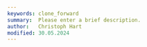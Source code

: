 ```yaml
---
keywords: clone_forward
summary:  Please enter a brief description.
author:   Christoph Hart
modified: 30.05.2024
---
```

  
